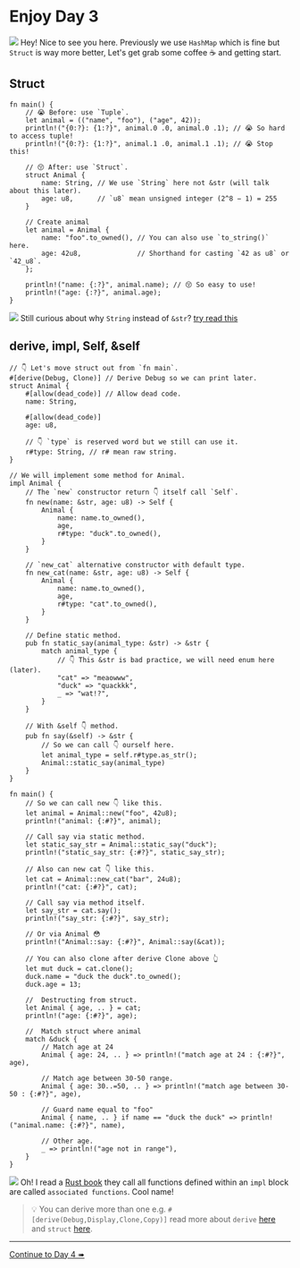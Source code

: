 # Enjoy Day 3

![](/assets/kat.png) <span class="speech-bubble">Hey! Nice to see you here. Previously we use `HashMap` which is fine but `Struct` is way more better, Let's get grab some coffee ☕️ and getting start.</span>

## Struct

```rust,editable
fn main() {
    // 😭 Before: use `Tuple`.
    let animal = (("name", "foo"), ("age", 42));
    println!("{0:?}: {1:?}", animal.0 .0, animal.0 .1); // 😭 So hard to access tuple!
    println!("{0:?}: {1:?}", animal.1 .0, animal.1 .1); // 😭 Stop this!

    // 😚 After: use `Struct`.
    struct Animal {
        name: String, // We use `String` here not &str (will talk about this later).
        age: u8,      // `u8` mean unsigned integer (2^8 − 1) = 255
    }

    // Create animal
    let animal = Animal {
        name: "foo".to_owned(), // You can also use `to_string()` here.
        age: 42u8,              // Shorthand for casting `42 as u8` or `42_u8`.
    };

    println!("name: {:?}", animal.name); // 😚 So easy to use!
    println!("age: {:?}", animal.age);
}
```

![](/assets/kat.png) <span class="speech-bubble">Still curious about why `String` instead of `&str`? [try read this](https://doc.rust-lang.org/book/ch05-01-defining-structs.html#ownership-of-struct-data)</span>

## derive, impl, Self, &self

```rust,editable
// 👇 Let's move struct out from `fn main`.
#[derive(Debug, Clone)] // Derive Debug so we can print later.
struct Animal {
    #[allow(dead_code)] // Allow dead code.
    name: String,

    #[allow(dead_code)]
    age: u8,

    // 👇 `type` is reserved word but we still can use it.
    r#type: String, // r# mean raw string.
}

// We will implement some method for Animal.
impl Animal {
    // The `new` constructor return 👇 itself call `Self`.
    fn new(name: &str, age: u8) -> Self {
        Animal {
            name: name.to_owned(),
            age,
            r#type: "duck".to_owned(),
        }
    }

    // `new_cat` alternative constructor with default type.
    fn new_cat(name: &str, age: u8) -> Self {
        Animal {
            name: name.to_owned(),
            age,
            r#type: "cat".to_owned(),
        }
    }

    // Define static method.
    pub fn static_say(animal_type: &str) -> &str {
        match animal_type {
            // 👇 This &str is bad practice, we will need enum here (later).
            "cat" => "meaowww",
            "duck" => "quackkk",
            _ => "wat!?",
        }
    }

    // With &self 👇 method.
    pub fn say(&self) -> &str {
        // So we can call 👇 ourself here.
        let animal_type = self.r#type.as_str();
        Animal::static_say(animal_type)
    }
}

fn main() {
    // So we can call new 👇 like this.
    let animal = Animal::new("foo", 42u8);
    println!("animal: {:#?}", animal);

    // Call say via static method.
    let static_say_str = Animal::static_say("duck");
    println!("static_say_str: {:#?}", static_say_str);

    // Also can new cat 👇 like this.
    let cat = Animal::new_cat("bar", 24u8);
    println!("cat: {:#?}", cat);

    // Call say via method itself.
    let say_str = cat.say();
    println!("say_str: {:#?}", say_str);

    // Or via Animal 😳
    println!("Animal::say: {:#?}", Animal::say(&cat));

    // You can also clone after derive Clone above 👆
    let mut duck = cat.clone();
    duck.name = "duck the duck".to_owned();
    duck.age = 13;

    //  Destructing from struct.
    let Animal { age, .. } = cat;
    println!("age: {:#?}", age);

    //  Match struct where animal
    match &duck {
        // Match age at 24
        Animal { age: 24, .. } => println!("match age at 24 : {:#?}", age),

        // Match age between 30-50 range.
        Animal { age: 30..=50, .. } => println!("match age between 30-50 : {:#?}", age),

        // Guard name equal to "foo"
        Animal { name, .. } if name == "duck the duck" => println!("animal.name: {:#?}", name),

        // Other age.
        _ => println!("age not in range"),
    }
}
```

![](/assets/duck.png) <span class="speech-bubble">Oh! I read a [Rust book](https://doc.rust-lang.org/book/ch05-03-method-syntax.html#associated-functions) they call all functions defined within an `impl` block are called `associated functions`. Cool name!</span>

> 💡 You can derive more than one e.g. `#[derive(Debug,Display,Clone,Copy)]` read more about `derive` [here](https://doc.rust-lang.org/rust-by-example/trait/derive.html) and `struct` [here](https://doc.rust-lang.org/rust-by-example/custom_types/structs.html).

---

[Continue to Day 4 ➠](./enjoy4.md)

